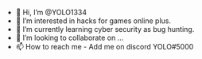- 👋 Hi, I’m @YOLO1334
- 👀 I’m interested in hacks for games online plus.
- 🌱 I’m currently learning cyber security as bug hunting.
- 💞️ I’m looking to collaborate on ...
- 📫 How to reach me - Add me on discord YOLO#5000

<!---
YOLO1334/YOLO1334 is a ✨ special ✨ repository because its `README.md` (this file) appears on your GitHub profile.
You can click the Preview link to take a look at your changes.
--->
